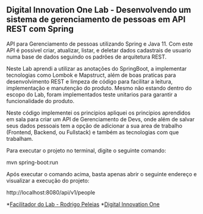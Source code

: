 <H2>Digital Innovation One Lab - Desenvolvendo um sistema de gerenciamento de pessoas em API REST com Spring</H2>

API para Gerenciamento de pessoas utilizando Spring e Java 11.
Com este API é possivel criar, atualizar, listar, e deletar dados cadastrais de usuario numa base de dados seguindo os padrões de arquitetura REST.

Neste Lab aprendi a utilizar as anotações do SpringBoot, a implementar tecnologias como Lombok e Mapstruct, além de boas praticas para desenvolvimento REST e limpeza de código
para facilitar a leitura, implementação e manutenção do produto. Mesmo não estando dentro do escopo do Lab, foram implementados teste unitarios para garantir a funcionalidade do produto.

Neste código implementei os principios apliquei os principios aprendidos em sala para criar um API de Gerenciamento de Devs, onde além de salvar seus dados pessoais
tem a opção de adicionar a sua area de trabalho (Frontend, Backend, ou Fullstack) e também as tecnologias com que trabalham.

Para executar o projeto no terminal, digite o seguinte comando:

mvn spring-boot:run 

Após executar o comando acima, basta apenas abrir o seguinte endereço e visualizar a execução do projeto:

http://localhost:8080/api/v1/people

*[Facilitador do Lab - Rodrigo Peleias](https://github.com/rpeleias)
*[Digital Innovation One](https://web.digitalinnovation.one/labs)